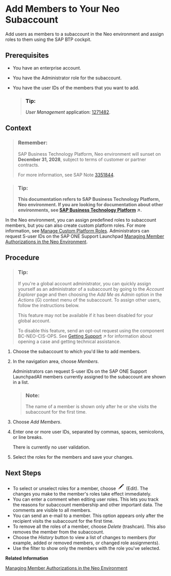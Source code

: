 <!-- loioa253570f081e448d9f78fc2bfeedfdc3 -->

<link rel="stylesheet" type="text/css" href="../css/sap-icons.css"/>

# Add Members to Your Neo Subaccount

Add users as members to a subaccount in the Neo environment and assign roles to them using the SAP BTP cockpit.



<a name="loioa253570f081e448d9f78fc2bfeedfdc3__prereq_bzj_4dy_dcb"/>

## Prerequisites

-   You have an enterprise account.
-   You have the Administrator role for the subaccount.
-   You have the user IDs of the members that you want to add.

    > ### Tip:  
    > *User Management* application: [1271482](https://me.sap.com/notes/1271482).




## Context

> ### Remember:  
> SAP Business Technology Platform, Neo environment will sunset on **December 31, 2028**, subject to terms of customer or partner contracts.
> 
> For more information, see SAP Note [3351844](https://me.sap.com/notes/3351844).

> ### Tip:  
> **This documentation refers to SAP Business Technology Platform, Neo environment. If you are looking for documentation about other environments, see [SAP Business Technology Platform](https://help.sap.com/viewer/65de2977205c403bbc107264b8eccf4b/Cloud/en-US/6a2c1ab5a31b4ed9a2ce17a5329e1dd8.html "SAP Business Technology Platform (SAP BTP) is an integrated offering comprised of the following technology portfolios: application development; process automation; integration; data, analytics, and enterprise planning; artificial intelligence. The platform offers users the ability to turn data into business value, compose end-to-end business processes, connect entire IT landscapes, and personalize, build and extend SAP applications. This reduces the overall total cost of ownership maintaining SAP landscapes and third-party software across end-to-end business processes.") :arrow_upper_right:.**

In the Neo environment, you can assign predefined roles to subaccount members, but you can also create custom platform roles. For more information, see [Manage Custom Platform Roles](manage-custom-platform-roles-ede5f72.md). Administrators can request S-user IDs on the SAP ONE Support Launchpad [Managing Member Authorizations in the Neo Environment](managing-member-authorizations-in-the-neo-environment-a1ab5c4.md).



## Procedure

> ### Tip:  
> If you're a global account administrator, you can quickly assign yourself as an administrator of a subaccount by going to the *Account Explorer* page and then choosing the *Add Me as Admin* option in the *Actions* \(<span class="SAP-icons-V5"></span>\) context menu of the subaccount. To assign other users, follow the instructions below.
> 
> This feature may not be available if it has been disabled for your global account.
> 
> To disable this feature, send an opt-out request using the component BC-NEO-CIS-OPS. See [Getting Support](https://help.sap.com/viewer/65de2977205c403bbc107264b8eccf4b/Cloud/en-US/5dd739823b824b539eee47b7860a00be.html "To get help, use the available support channels provided by SAP for Me.") :arrow_upper_right: for information about opening a case and getting technical assistance.

1.  Choose the subaccount to which you'd like to add members.

2.  In the navigation area, choose *Members*.

    Administrators can request S-user IDs on the SAP ONE Support LaunchpadAll members currently assigned to the subaccount are shown in a list.

    > ### Note:  
    > The name of a member is shown only after he or she visits the subaccount for the first time.

3.  Choose *Add Members*.

4.  Enter one or more user IDs, separated by commas, spaces, semicolons, or line breaks.

    There is currently no user validation.

5.  Select the roles for the members and save your changes.




<a name="loioa253570f081e448d9f78fc2bfeedfdc3__postreq_qpy_qm1_4db"/>

## Next Steps

-   To select or unselect roles for a member, choose ![](images/Edit_Icon_abfe424.png) \(Edit\). The changes you make to the member's roles take effect immediately.
-   You can enter a comment when editing user roles. This lets you track the reasons for subaccount membership and other important data. The comments are visible to all members.
-   You can send an e-mail to a member. This option appears only after the recipient visits the subaccount for the first time.
-   To remove all the roles of a member, choose *Delete* \(trashcan\). This also removes the member from the subaccount.
-   Choose the *History* button to view a list of changes to members \(for example, added or removed members, or changed role assignments\).
-   Use the filter to show only the members with the role you've selected.

**Related Information**  


[Managing Member Authorizations in the Neo Environment](managing-member-authorizations-in-the-neo-environment-a1ab5c4.md "SAP BTP includes predefined platform roles that support the typical tasks performed by users when interacting with the platform. In addition, subaccount administrators can combine various scopes into a custom platform role that addresses their individual requirements.")

